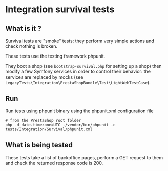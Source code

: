 Integration survival tests
==========================

## What is it ?

Survival tests are "smoke" tests: they perform very simple actions and check nothing is broken.

These tests use the testing framework phpunit.

They boot a shop (see `bootstrap-survival.php` for setting up a shop)
then modify a few Symfony services in order to control their behavior: the services are replaced by mocks
(see `LegacyTests\Integration\PrestaShopBundle\Test\LightWebTestCase`).

## Run

Run tests using phpunit binary using the phpunit.xml configuration file

```
# from the PrestaShop root folder
php -d date.timezone=UTC ./vendor/bin/phpunit -c tests/Integration/Survival/phpunit.xml
```

## What is being tested

These tests take a list of backoffice pages, perform a GET request to them
and check the returned response code is 200.
